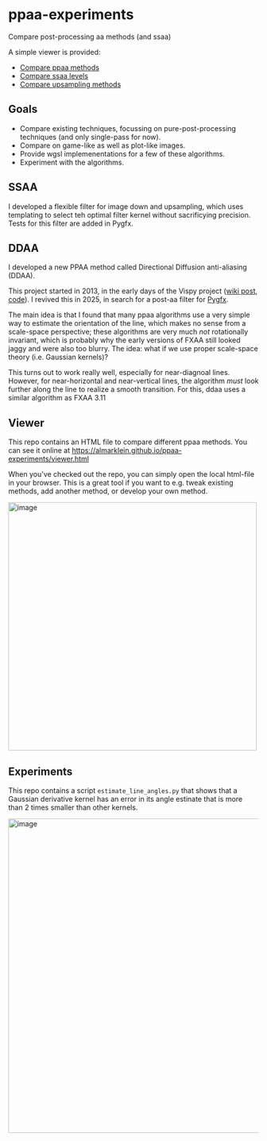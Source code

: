 # ppaa-experiments
Compare post-processing aa methods (and ssaa)

A simple viewer is provided:

* [Compare ppaa methods](https://almarklein.github.io/ppaa-experiments/viewer.html#&algs=ori,ssaax4,dlaa,fxaa3,axaa,ddaa2)
* [Compare ssaa levels](https://almarklein.github.io/ppaa-experiments/viewer.html#&algs=ori,ssaax4,ssaax2)
* [Compare upsampling methods](https://almarklein.github.io/ppaa-experiments/viewer.html#&algs=up_nearest,up_tent,up_bspline,up_mitchell,up_catmull)


## Goals

* Compare existing techniques, focussing on pure-post-processing techniques (and only single-pass for now).
* Compare on game-like as well as plot-like images.
* Provide wgsl implemenentations for a few of these algorithms.
* Experiment with the algorithms.


## SSAA

I developed a flexible filter for image down and upsampling, which uses
templating to select teh optimal filter kernel without sacrificying precision.
Tests for this filter are added in Pygfx.


## DDAA

I developed a new PPAA method called Directional Diffusion anti-aliasing (DDAA).

This project started in 2013, in the early days of the Vispy project ([wiki post](https://github.com/vispy/vispy/wiki/Tech.-Antialiasing), [code](https://github.com/vispy/experimental/tree/master/fsaa)).
I revived this in 2025, in search for a post-aa filter for [Pygfx](https://github.com/pygfx/pygfx).

The main idea is that I found that many ppaa algorithms use a very simple way to
estimate the orientation of the line, which makes no sense from a scale-space perspective;
these algorithms are very much *not* rotationally invariant, which is probably why the early
versions of FXAA still looked jaggy and were also too blurry. The idea: what if we use proper
scale-space theory (i.e. Gaussian kernels)?

This turns out to work really well, especially for near-diagnoal lines. However,
for near-horizontal and near-vertical lines, the algorithm *must* look further
along the line to realize a smooth transition. For this, ddaa uses a similar
algorithm as FXAA 3.11


## Viewer

This repo contains an HTML file to compare different ppaa methods. You can see it online at https://almarklein.github.io/ppaa-experiments/viewer.html

When you've checked out the repo, you can simply open the local html-file in your browser. This is a great tool if you want to e.g. tweak existing methods, add another method, or develop your own method.

<img width="500" alt="image" src="https://github.com/user-attachments/assets/f96eacb9-aecf-45a4-a8ac-0f2d78be33a3" />


## Experiments
This repo contains a script `estimate_line_angles.py` that shows that a Gaussian derivative kernel
has an error in its angle estinate that is more than 2 times smaller than other kernels.

<img width="633" alt="image" src="https://github.com/user-attachments/assets/0f4c808e-97ba-4153-a879-bcfe8bb6b7b4" />

